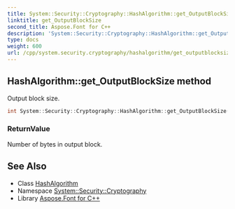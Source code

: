 ```yaml
---
title: System::Security::Cryptography::HashAlgorithm::get_OutputBlockSize method
linktitle: get_OutputBlockSize
second_title: Aspose.Font for C++
description: 'System::Security::Cryptography::HashAlgorithm::get_OutputBlockSize method. Output block size in C++.'
type: docs
weight: 600
url: /cpp/system.security.cryptography/hashalgorithm/get_outputblocksize/
---
```

## HashAlgorithm::get_OutputBlockSize method


Output block size.

```cpp
int System::Security::Cryptography::HashAlgorithm::get_OutputBlockSize() override
```


### ReturnValue

Number of bytes in output block.

## See Also

* Class [HashAlgorithm](../)
* Namespace [System::Security::Cryptography](../../)
* Library [Aspose.Font for C++](../../../)
